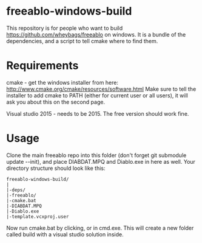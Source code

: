 freeablo-windows-build
=======================

This repository is for people who want to build https://github.com/wheybags/freeablo on windows.
It is a bundle of the dependencies, and a script to tell cmake where to find them.


Requirements
============
cmake - get the windows installer from here: http://www.cmake.org/cmake/resources/software.html
Make sure to tell the installer to add cmake to PATH (either for current user or all users), it will ask you about this on the second page.

Visual studio 2015 - needs to be 2015. The free version should work fine.

Usage
=====
Clone the main freeablo repo into this folder (don't forget git submodule update --init), and place DIABDAT.MPQ and Diablo.exe in here as well.
Your directory structure should look like this:

```
freeablo-windows-build/
|
|-deps/
|-freeablo/
|-cmake.bat
|-DIABDAT.MPQ
|-Diablo.exe
|-template.vcxproj.user
```

Now run cmake.bat by clicking, or in cmd.exe. This will create a new folder called build with a visual studio solution inside.
